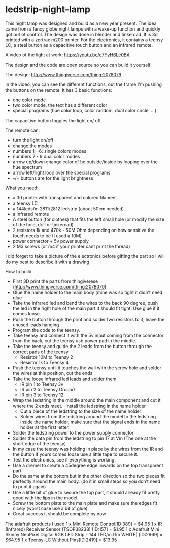 # ledstrip-night-lamp
This night lamp was designed and build as a new year present. The idea came from a fancy globe night lamps with a wake-up function and quickly got out of control. 
The design was done in blender and tinkercad. It is 3d printed with a zortrax m200 printer. For the electronics, it contains a teensy LC, a steel button as a capacitive touch button and an infrared remote.

A video of the light at work:
https://youtu.be/c7YyH6Le0BA

The design and the code are open source so you can build it yourself.

The design:
http://www.thingiverse.com/thing:2078079

In the video, you can see the different functions, out the frame I'm pushing the buttons on the remote.
It has 3 basic functions:
 - one color mode
 - two color mode, the text has a different color
 - special programs (hue color loop, color random, dual color circle, ...)

The capacitive button toggles the light on/ off.

The remote can:
 - turn the light on/off
 - change the modes
 - numbers 1 - 6: single colors modes
 - numbers 7 - 9 dual color modes
 - arrow up/down change color of he outside/inside by looping over the hue spectrum
 - arrow left/right loop over the special programs
 - -/+ buttons are for the light brightness

What you need:
 - a 3d printer with transparent and colored filament
 - a teensy LC
 - a 144leds/m 2811/2812 ledstrip (about 50cm needed)
 - a infrared remote
 - A steel button (for clothes) that fits the left small hole (or modify the size of the hole, drill or tinkercad) 
 - 2 resistors 1k and 470k - 50M Ohm depending on how sensitive the touch needs to be (I used a 10M)
 - power connector + 5v power supply
 - 2 M3 screws (or m4 if your printer cant print the thread)

I did forget to take a picture of the electronics before gifting the part so I will do my best to describe it with a drawing



How to build
 - First 3D print the parts from thingiverese (http://www.thingiverse.com/thing:2078079)
 - Glue the name holder to the main body (mine was so tight it didn’t need glue
 - Take the infrared led and bend the wires to the back 90 degree, push the led in the right hole of the main part it should fit tight. Use glue if it comes loose.
 - Push the button through the print and solder two resistors to it, leave the unused leads hanging
 - Program the code to the teensy.
 - Take teensy and connect it with the 5v input coming from the connector from the back, cut the teensy usb power pad in the middle.
 - Take the teensy and guide the 2 leads from the button through the correct pads of the teensy
    * Resistor 10M to Teensy 2
    * Resistor 1k to Teensy 4
 - Push the teensy until it touches the wall with the screw hole and solder the wires at this position, cut the ends
 - Take the loose infrared led leads and solder them
   * IR pin 1 to Teensy 3v
   * IR pin 2 to Teensy Ground
   * IR pin 3 to Teensy 12
 - Wrap the ledstring in the middle around the main component and cut it where the 2 ends meet.
 -Install the ledstring in the name holder
   * Cut a piece of the ledstring to the size of the name holder
   * Solder wires from the ledstring around the model to the ledstring inside the name holder, make sure that the signal ends in the name holder at the first letter.
 - Solder the ledstring power to the power supply connector
 - Solder the data pin from the ledstring to pin 17 at Vin (The one at the short edge of the teensy)
 - In my case the teensy was holding in place by the wires from the IR and the button if yours comes loose use a little tape to secure it.
 - Test the electronics, see if everything is working.
 - Use a dremel to create a 45degree edge inwards on the top transparent part
 - Do the same at the bottom but in the other direction so the two pieces fit perfectly around the main body. (do it in small steps so you don’t need to print it again)
 - Use a little bit of glue to secure the top part, it should already fit pretty good with the lips in the model.
 - Screw the bottom plate to the main plate and make sure the edges fit nicely (worst case use a bit of glue)
 - Great success it should be complete by now
 
 

The adafruit products I used
1 x Mini Remote Control[ID:389] = $4.95
1 x IR (Infrared) Receiver Sensor (TSOP38238) [ID:157] = $1.95
1 x Adafruit Mini Skinny NeoPixel Digital RGB LED Strip - 144 LED/m (1m WHITE) [ID:2969] = $64.95
1 x Teensy-LC Without Pins[ID:2419] = $13.95

